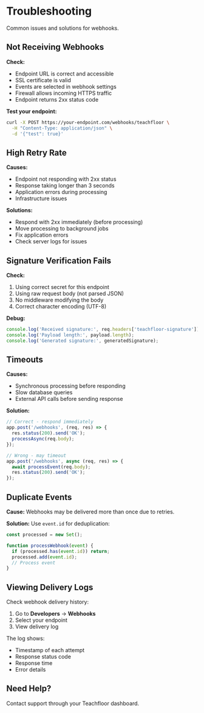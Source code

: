 # Troubleshooting

Common issues and solutions for webhooks.

## Not Receiving Webhooks

**Check:**
- Endpoint URL is correct and accessible
- SSL certificate is valid
- Events are selected in webhook settings
- Firewall allows incoming HTTPS traffic
- Endpoint returns 2xx status code

**Test your endpoint:**
```bash
curl -X POST https://your-endpoint.com/webhooks/teachfloor \
  -H "Content-Type: application/json" \
  -d '{"test": true}'
```

## High Retry Rate

**Causes:**
- Endpoint not responding with 2xx status
- Response taking longer than 3 seconds
- Application errors during processing
- Infrastructure issues

**Solutions:**
- Respond with 2xx immediately (before processing)
- Move processing to background jobs
- Fix application errors
- Check server logs for issues

## Signature Verification Fails

**Check:**
1. Using correct secret for this endpoint
2. Using raw request body (not parsed JSON)
3. No middleware modifying the body
4. Correct character encoding (UTF-8)

**Debug:**
```javascript
console.log('Received signature:', req.headers['teachfloor-signature']);
console.log('Payload length:', payload.length);
console.log('Generated signature:', generatedSignature);
```

## Timeouts

**Causes:**
- Synchronous processing before responding
- Slow database queries
- External API calls before sending response

**Solution:**
```javascript
// Correct - respond immediately
app.post('/webhooks', (req, res) => {
  res.status(200).send('OK');
  processAsync(req.body);
});

// Wrong - may timeout
app.post('/webhooks', async (req, res) => {
  await processEvent(req.body);
  res.status(200).send('OK');
});
```

## Duplicate Events

**Cause:**
Webhooks may be delivered more than once due to retries.

**Solution:**
Use `event.id` for deduplication:

```javascript
const processed = new Set();

function processWebhook(event) {
  if (processed.has(event.id)) return;
  processed.add(event.id);
  // Process event
}
```

## Viewing Delivery Logs

Check webhook delivery history:
1. Go to **Developers** → **Webhooks**
2. Select your endpoint
3. View delivery log

The log shows:
- Timestamp of each attempt
- Response status code
- Response time
- Error details

## Need Help?

Contact support through your Teachfloor dashboard.
